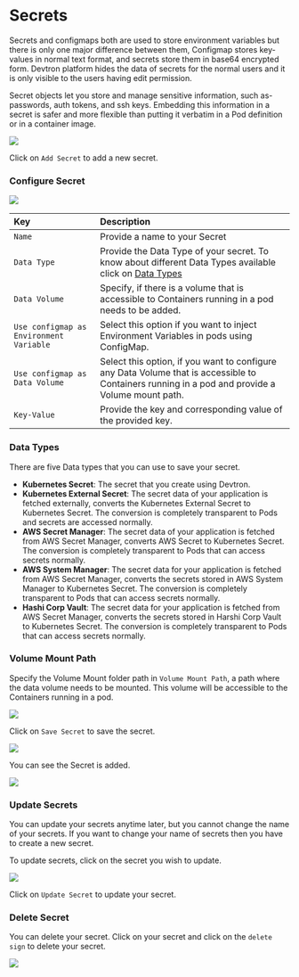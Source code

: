 # Secrets

Secrets and configmaps both are used to store environment variables but there is only one major difference between them, Configmap stores key-values in normal text format, and secrets store them in base64 encrypted form. Devtron platform hides the data of secrets for the normal users and it is only visible to the users having edit permission.

Secret objects let you store and manage sensitive information, such as- passwords, auth tokens, and ssh keys. Embedding this information in a secret is safer and more flexible than putting it verbatim in a Pod definition or in a container image.

![](../.gitbook/assets/secret1.png)

Click on `Add Secret` to add a new secret.

### Configure Secret

![](../.gitbook/assets/secret8.jpg)



| Key | Description |
| :--- | :--- |
| `Name` | Provide a name to your Secret |
| `Data Type` | Provide the Data Type of your secret. To know about different Data Types available click on [Data Types](secrets.md#data-types) |
| `Data Volume` | Specify, if there is a volume that is accessible to Containers running in a pod needs to be added. |
| `Use configmap as Environment Variable` | Select this option if you want to inject Environment Variables in pods using ConfigMap. |
| `Use configmap as Data Volume` | Select this option, if you want to configure any Data Volume that is accessible to Containers running in a pod and provide a Volume mount path. |
| `Key-Value` | Provide the key and corresponding value of the provided key. |

### Data Types

There are five Data types that you can use to save your secret.

* **Kubernetes Secret**: The secret that you create using Devtron.
* **Kubernetes External Secret**: The secret data of your application is fetched externally, converts the Kubernetes External Secret to Kubernetes Secret. The conversion is completely transparent to Pods and secrets are accessed normally.
* **AWS Secret Manager**: The secret data of your application is fetched from AWS Secret Manager, converts AWS Secret to Kubernetes Secret. The conversion is completely transparent to Pods that can access secrets normally.
* **AWS System Manager**: The secret data for your application is fetched from AWS Secret Manager, converts the secrets stored in AWS System Manager to Kubernetes Secret. The conversion is completely transparent to Pods that can access secrets normally.
* **Hashi Corp Vault**: The secret data for your application is fetched from AWS Secret Manager, converts the secrets stored in Harshi Corp Vault to Kubernetes Secret. The conversion is completely transparent to Pods that can access secrets normally.

### Volume Mount Path

Specify the Volume Mount folder path in `Volume Mount Path`, a path where the data volume needs to be mounted. This volume will be accessible to the Containers running in a pod.

![](../.gitbook/assets/secret3.jpg)

Click on `Save Secret` to save the secret.

![](../.gitbook/assets/secret4.png)

You can see the Secret is added.

![](../.gitbook/assets/arora3.gif)

### Update Secrets

You can update your secrets anytime later, but you cannot change the name of your secrets. If you want to change your name of secrets then you have to create a new secret.

To update secrets, click on the secret you wish to update.

![](../.gitbook/assets/updating_secrets.png)

Click on `Update Secret` to update your secret.

### Delete Secret

You can delete your secret. Click on your secret and click on the `delete sign` to delete your secret.

![](../.gitbook/assets/delete_secret.png)

